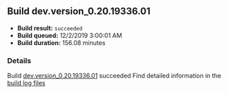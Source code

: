 ## Build dev.version_0.20.19336.01
- **Build result:** `succeeded`
- **Build queued:** 12/2/2019 3:00:01 AM
- **Build duration:** 156.08 minutes
### Details
Build [dev.version_0.20.19336.01](https://winappstudio.visualstudio.com/web/build.aspx?pcguid=a4ef43be-68ce-4195-a619-079b4d9834c2&builduri=vstfs%3a%2f%2f%2fBuild%2fBuild%2f32120) succeeded
Find detailed information in the [build log files]()
